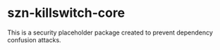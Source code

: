 # szn-killswitch-core

This is a security placeholder package created to prevent dependency confusion attacks.